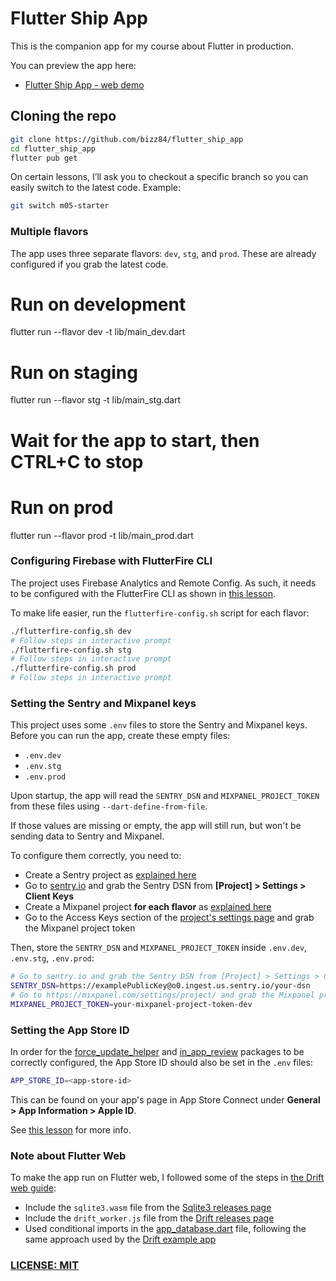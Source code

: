 # Flutter Ship App

This is the companion app for my course about Flutter in production.

You can preview the app here:

- [Flutter Ship App - web demo](https://bizz84.github.io/flutter_ship_app_web/)

## Cloning the repo

```zsh
git clone https://github.com/bizz84/flutter_ship_app
cd flutter_ship_app
flutter pub get
```

On certain lessons, I’ll ask you to checkout a specific branch so you can easily switch to the latest code. Example:

```zsh
git switch m05-starter
```

### Multiple flavors

The app uses three separate flavors: `dev`, `stg`, and `prod`. These are already configured if you grab the latest code.

# Run on development
flutter run --flavor dev -t lib/main_dev.dart

# Run on staging
flutter run --flavor stg -t lib/main_stg.dart
# Wait for the app to start, then CTRL+C to stop

# Run on prod
flutter run --flavor prod -t lib/main_prod.dart

### Configuring Firebase with FlutterFire CLI

The project uses Firebase Analytics and Remote Config. As such, it needs to be configured with the FlutterFire CLI as shown in [this lesson](https://pro.codewithandrea.com/flutter-in-production/03-flavors/16-firebase-setup-flutterfire-cli).

To make life easier, run the `flutterfire-config.sh` script for each flavor:

```zsh
./flutterfire-config.sh dev
# Follow steps in interactive prompt
./flutterfire-config.sh stg
# Follow steps in interactive prompt
./flutterfire-config.sh prod
# Follow steps in interactive prompt
```

### Setting the Sentry and Mixpanel keys

This project uses some `.env` files to store the Sentry and Mixpanel keys. Before you can run the app, create these empty files:

- `.env.dev`
- `.env.stg`
- `.env.prod`

Upon startup, the app will read the `SENTRY_DSN` and `MIXPANEL_PROJECT_TOKEN` from these files using `--dart-define-from-file`.

If those values are missing or empty, the app will still run, but won't be sending data to Sentry and Mixpanel.

To configure them correctly, you need to:

- Create a Sentry project as [explained here](https://pro.codewithandrea.com/flutter-in-production/04-error-monitoring/03-sentry-installation)
- Go to [sentry.io](https://sentry.io/) and grab the Sentry DSN from **[Project] > Settings > Client Keys**
- Create a Mixpanel project **for each flavor** as [explained here](https://pro.codewithandrea.com/flutter-in-production/05-analytics/11-mixpanel-project-setup)
- Go to the Access Keys section of the [project's settings page](https://mixpanel.com/settings/project/) and grab the Mixpanel project token

Then, store the `SENTRY_DSN` and `MIXPANEL_PROJECT_TOKEN` inside `.env.dev`, `.env.stg`, `.env.prod`:

```zsh
# Go to sentry.io and grab the Sentry DSN from [Project] > Settings > Client Keys
SENTRY_DSN=https://examplePublicKey@o0.ingest.us.sentry.io/your-dsn
# Go to https://mixpanel.com/settings/project/ and grab the Mixpanel project token from the Access Keys section
MIXPANEL_PROJECT_TOKEN=your-mixpanel-project-token-dev
```

### Setting the App Store ID

In order for the [force_update_helper](https://pub.dev/packages/force_update_helper) and [in_app_review](https://pub.dev/packages/in_app_review) packages to be correctly configured, the App Store ID should also be set in the `.env` files:

```zsh
APP_STORE_ID=<app-store-id>
```

This can be found on your app's page in App Store Connect under **General > App Information > Apple ID**.

See [this lesson](https://pro.codewithandrea.com/flutter-in-production/06-force-update/04-force-update-helper-package) for more info.

### Note about Flutter Web

To make the app run on Flutter web, I followed some of the steps in [the Drift web guide](https://drift.simonbinder.eu/web/):

- Include the `sqlite3.wasm` file from the [Sqlite3 releases page](https://github.com/simolus3/sqlite3.dart/releases)
- Include the `drift_worker.js` file from the [Drift releases page](https://github.com/simolus3/drift/releases)
- Used conditional imports in the [app_database.dart](lib/src/data/app_database.dart) file, following the same approach used by the [Drift example app](https://github.com/simolus3/drift/tree/develop/examples/app)

### [LICENSE: MIT](LICENSE.md)